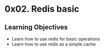 # 0x02. Redis basic

## Learning Objectives
* Learn how to use redis for basic operations
* Learn how to use redis as a simple cache
